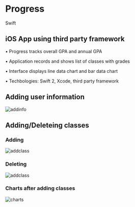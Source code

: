 # Progress
Swift

## iOS App using third party framework

•	Progress tracks overall GPA and annual GPA

•	Application records and shows list of classes with grades

•	Interface displays line data chart and bar data chart

•	Techbologies: Swift 2, Xcode, third party framework

## Adding user information
![addinfo](https://cl.ly/h80T/addinfo.gif)
## Adding/Deleteing classes
### Adding
![addclass](https://cl.ly/h80T/addinfo.gif)
### Deleting
![addclass](https://cl.ly/h868/delet.gif)
### Charts after adding classes
![charts](https://cl.ly/h8dn/chart.png)
